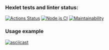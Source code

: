 ### Hexlet tests and linter status:
[![Actions Status](https://github.com/Viklm/frontend-project-lvl2/workflows/hexlet-check/badge.svg)](https://github.com/Viklm/frontend-project-lvl2/actions)
[![Node.js CI](https://github.com/Viklm/frontend-project-lvl2/actions/workflows/node.js.yml/badge.svg)](https://github.com/Viklm/frontend-project-lvl2/actions/workflows/node.js.yml)
[![Maintainability](https://api.codeclimate.com/v1/badges/cc263b0b652a1d4baca3/maintainability)](https://codeclimate.com/github/Viklm/frontend-project-lvl2/maintainability)
### Usage example
[![asciicast](https://asciinema.org/a/437735.svg)](https://asciinema.org/a/437735)